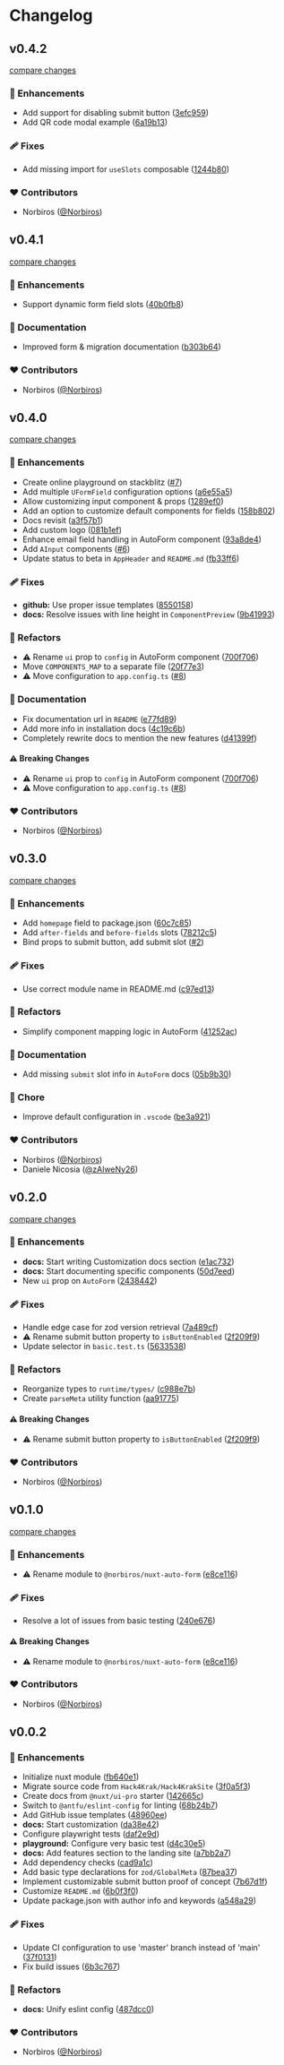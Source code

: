 # Changelog


## v0.4.2

[compare changes](https://github.com/Norbiros/nuxt-auto-form/compare/v0.4.1...v0.4.2)

### 🚀 Enhancements

- Add support for disabling submit button ([3efc959](https://github.com/Norbiros/nuxt-auto-form/commit/3efc959))
- Add QR code modal example ([6a19b13](https://github.com/Norbiros/nuxt-auto-form/commit/6a19b13))

### 🩹 Fixes

- Add missing import for `useSlots` composable ([1244b80](https://github.com/Norbiros/nuxt-auto-form/commit/1244b80))

### ❤️ Contributors

- Norbiros ([@Norbiros](https://github.com/Norbiros))

## v0.4.1

[compare changes](https://github.com/Norbiros/nuxt-auto-form/compare/v0.4.0...v0.4.1)

### 🚀 Enhancements

- Support dynamic form field slots ([40b0fb8](https://github.com/Norbiros/nuxt-auto-form/commit/40b0fb8))

### 📖 Documentation

- Improved form & migration documentation ([b303b64](https://github.com/Norbiros/nuxt-auto-form/commit/b303b64))

### ❤️ Contributors

- Norbiros ([@Norbiros](https://github.com/Norbiros))

## v0.4.0

[compare changes](https://github.com/Norbiros/nuxt-auto-form/compare/v0.3.0...v0.4.0)

### 🚀 Enhancements

- Create online playground on stackblitz ([#7](https://github.com/Norbiros/nuxt-auto-form/pull/7))
- Add multiple `UFormField` configuration options ([a6e55a5](https://github.com/Norbiros/nuxt-auto-form/commit/a6e55a5))
- Allow customizing input component & props ([1289ef0](https://github.com/Norbiros/nuxt-auto-form/commit/1289ef0))
- Add an option to customize default components for fields ([158b802](https://github.com/Norbiros/nuxt-auto-form/commit/158b802))
- Docs revisit ([a3f57b1](https://github.com/Norbiros/nuxt-auto-form/commit/a3f57b1))
- Add custom logo ([081b1ef](https://github.com/Norbiros/nuxt-auto-form/commit/081b1ef))
- Enhance email field handling in AutoForm component ([93a8de4](https://github.com/Norbiros/nuxt-auto-form/commit/93a8de4))
- Add `AInput` components ([#6](https://github.com/Norbiros/nuxt-auto-form/pull/6))
- Update status to beta in `AppHeader` and `README.md` ([fb33ff6](https://github.com/Norbiros/nuxt-auto-form/commit/fb33ff6))

### 🩹 Fixes

- **github:** Use proper issue templates ([8550158](https://github.com/Norbiros/nuxt-auto-form/commit/8550158))
- **docs:** Resolve issues with line height in `ComponentPreview` ([9b41993](https://github.com/Norbiros/nuxt-auto-form/commit/9b41993))

### 💅 Refactors

- ⚠️  Rename `ui` prop to `config` in AutoForm component ([700f706](https://github.com/Norbiros/nuxt-auto-form/commit/700f706))
- Move `COMPONENTS_MAP` to a separate file ([20f77e3](https://github.com/Norbiros/nuxt-auto-form/commit/20f77e3))
- ⚠️  Move configuration to `app.config.ts` ([#8](https://github.com/Norbiros/nuxt-auto-form/pull/8))

### 📖 Documentation

- Fix documentation url in `README` ([e77fd89](https://github.com/Norbiros/nuxt-auto-form/commit/e77fd89))
- Add more info in installation docs ([4c19c6b](https://github.com/Norbiros/nuxt-auto-form/commit/4c19c6b))
- Completely rewrite docs to mention the new features ([d41399f](https://github.com/Norbiros/nuxt-auto-form/commit/d41399f))

#### ⚠️ Breaking Changes

- ⚠️  Rename `ui` prop to `config` in AutoForm component ([700f706](https://github.com/Norbiros/nuxt-auto-form/commit/700f706))
- ⚠️  Move configuration to `app.config.ts` ([#8](https://github.com/Norbiros/nuxt-auto-form/pull/8))

### ❤️ Contributors

- Norbiros ([@Norbiros](https://github.com/Norbiros))

## v0.3.0

[compare changes](https://github.com/Norbiros/nuxt-auto-form/compare/v0.2.0...v0.3.0)

### 🚀 Enhancements

- Add `homepage` field to package.json ([60c7c85](https://github.com/Norbiros/nuxt-auto-form/commit/60c7c85))
- Add `after-fields` and `before-fields` slots ([78212c5](https://github.com/Norbiros/nuxt-auto-form/commit/78212c5))
- Bind props to submit button, add submit slot ([#2](https://github.com/Norbiros/nuxt-auto-form/pull/2))

### 🩹 Fixes

- Use correct module name in README.md ([c97ed13](https://github.com/Norbiros/nuxt-auto-form/commit/c97ed13))

### 💅 Refactors

- Simplify component mapping logic in AutoForm ([41252ac](https://github.com/Norbiros/nuxt-auto-form/commit/41252ac))

### 📖 Documentation

- Add missing `submit` slot info in `AutoForm` docs ([05b9b30](https://github.com/Norbiros/nuxt-auto-form/commit/05b9b30))

### 🏡 Chore

- Improve default configuration in `.vscode` ([be3a921](https://github.com/Norbiros/nuxt-auto-form/commit/be3a921))

### ❤️ Contributors

- Norbiros ([@Norbiros](https://github.com/Norbiros))
- Daniele Nicosia ([@zAlweNy26](https://github.com/zAlweNy26))

## v0.2.0

[compare changes](https://github.com/Norbiros/nuxt-auto-form/compare/v0.1.0...v0.2.0)

### 🚀 Enhancements

- **docs:** Start writing Customization docs section ([e1ac732](https://github.com/Norbiros/nuxt-auto-form/commit/e1ac732))
- **docs:** Start documenting specific components ([50d7eed](https://github.com/Norbiros/nuxt-auto-form/commit/50d7eed))
- New `ui` prop on `AutoForm` ([2438442](https://github.com/Norbiros/nuxt-auto-form/commit/2438442))

### 🩹 Fixes

- Handle edge case for zod version retrieval ([7a489cf](https://github.com/Norbiros/nuxt-auto-form/commit/7a489cf))
- ⚠️  Rename submit button property to `isButtonEnabled` ([2f209f9](https://github.com/Norbiros/nuxt-auto-form/commit/2f209f9))
- Update selector in `basic.test.ts` ([5633538](https://github.com/Norbiros/nuxt-auto-form/commit/5633538))

### 💅 Refactors

- Reorganize types to `runtime/types/` ([c988e7b](https://github.com/Norbiros/nuxt-auto-form/commit/c988e7b))
- Create `parseMeta` utility function ([aa91775](https://github.com/Norbiros/nuxt-auto-form/commit/aa91775))

#### ⚠️ Breaking Changes

- ⚠️  Rename submit button property to `isButtonEnabled` ([2f209f9](https://github.com/Norbiros/nuxt-auto-form/commit/2f209f9))

### ❤️ Contributors

- Norbiros ([@Norbiros](https://github.com/Norbiros))

## v0.1.0

[compare changes](https://github.com/Norbiros/nuxt-auto-form/compare/v0.0.2...v0.1.0)

### 🚀 Enhancements

- ⚠️  Rename module to `@norbiros/nuxt-auto-form` ([e8ce116](https://github.com/Norbiros/nuxt-auto-form/commit/e8ce116))

### 🩹 Fixes

- Resolve a lot of issues from basic testing ([240e676](https://github.com/Norbiros/nuxt-auto-form/commit/240e676))

#### ⚠️ Breaking Changes

- ⚠️  Rename module to `@norbiros/nuxt-auto-form` ([e8ce116](https://github.com/Norbiros/nuxt-auto-form/commit/e8ce116))

### ❤️ Contributors

- Norbiros ([@Norbiros](https://github.com/Norbiros))

## v0.0.2


### 🚀 Enhancements

- Initialize nuxt module ([fb640e1](https://github.com/Norbiros/nuxt-auto-form/commit/fb640e1))
- Migrate source code from `Hack4Krak/Hack4KrakSite` ([3f0a5f3](https://github.com/Norbiros/nuxt-auto-form/commit/3f0a5f3))
- Create docs from `@nuxt/ui-pro` starter ([142665c](https://github.com/Norbiros/nuxt-auto-form/commit/142665c))
- Switch to `@antfu/eslint-config` for linting ([68b24b7](https://github.com/Norbiros/nuxt-auto-form/commit/68b24b7))
- Add GitHub issue templates ([48960ee](https://github.com/Norbiros/nuxt-auto-form/commit/48960ee))
- **docs:** Start customization ([da38e42](https://github.com/Norbiros/nuxt-auto-form/commit/da38e42))
- Configure playwright tests ([daf2e9d](https://github.com/Norbiros/nuxt-auto-form/commit/daf2e9d))
- **playground:** Configure very basic test ([d4c30e5](https://github.com/Norbiros/nuxt-auto-form/commit/d4c30e5))
- **docs:** Add features section to the landing site ([a7bb2a7](https://github.com/Norbiros/nuxt-auto-form/commit/a7bb2a7))
- Add dependency checks ([cad9a1c](https://github.com/Norbiros/nuxt-auto-form/commit/cad9a1c))
- Add basic type declarations for `zod/GlobalMeta` ([87bea37](https://github.com/Norbiros/nuxt-auto-form/commit/87bea37))
- Implement customizable submit button proof of concept ([7b67d1f](https://github.com/Norbiros/nuxt-auto-form/commit/7b67d1f))
- Customize `README.md` ([6b0f3f0](https://github.com/Norbiros/nuxt-auto-form/commit/6b0f3f0))
- Update package.json with author info and keywords ([a548a29](https://github.com/Norbiros/nuxt-auto-form/commit/a548a29))

### 🩹 Fixes

- Update CI configuration to use 'master' branch instead of 'main' ([37f0131](https://github.com/Norbiros/nuxt-auto-form/commit/37f0131))
- Fix build issues ([6b3c767](https://github.com/Norbiros/nuxt-auto-form/commit/6b3c767))

### 💅 Refactors

- **docs:** Unify eslint config ([487dcc0](https://github.com/Norbiros/nuxt-auto-form/commit/487dcc0))

### ❤️ Contributors

- Norbiros ([@Norbiros](https://github.com/Norbiros))

